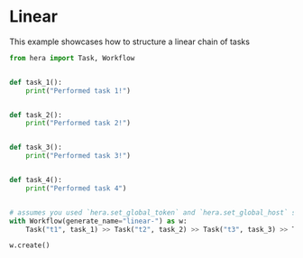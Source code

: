 # Linear

This example showcases how to structure a linear chain of tasks

```python
from hera import Task, Workflow


def task_1():
    print("Performed task 1!")


def task_2():
    print("Performed task 2!")


def task_3():
    print("Performed task 3!")


def task_4():
    print("Performed task 4")


# assumes you used `hera.set_global_token` and `hera.set_global_host` so that the workflow can be submitted
with Workflow(generate_name="linear-") as w:
    Task("t1", task_1) >> Task("t2", task_2) >> Task("t3", task_3) >> Task("t4", task_4)

w.create()
```
